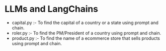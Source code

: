 # LLMs and LangChains
- capital.py :- To find the capital of a country or a state using prompt and chain.
- roler.py :- To find the PM/President of a country using prompt and chain.
- product.py :- To find the name of a ecommerce store that sells products using prompt and chain.
